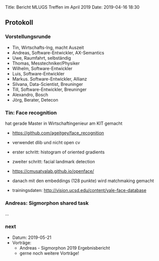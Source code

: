 Title: Bericht MLUGS Treffen im April 2019
Date: 2019-04-16 18:30

## Protokoll

### Vorstellungsrunde

- Tin, Wirtschafts-Ing, macht Auszeit
- Andreas, Software-Entwickler, AX-Semantics
- Uwe, Raumfahrt, selbständig
- Thomas, Messtechniker/Physiker
- Wilhelm, Software-Entwickler
- Luis, Software-Entwickler
- Markus. Software-Entwickler, Allianz
- Silvana, Data-Scientist, Breuninger
- Till, Software-Entwickler, Breuninger
- Alexandro, Bosch
- Jörg, Berater, Detecon


### Tin: Face recognition

hat gerade Master in Wirtschaftingenieur am KIT gemacht

- <https://github.com/ageitgey/face_recognition>
- verwendet dlib und nicht open cv
- erster schritt: histogram of oriented gradients
- zweiter schritt: facial landmark detection
- <https://cmusatyalab.github.io/openface/>
- danach mit den embeddings (128 punkte) wird matchmaking gemacht

- trainingsdaten: <http://vision.ucsd.edu/content/yale-face-database>


### Andreas: Sigmorphon shared task

...

### next

- Datum: 2019-05-21
- Vorträge:
    * Andreas - Sigmorphon 2019 Ergebnisbericht
    * gerne noch weitere Vorträge!
